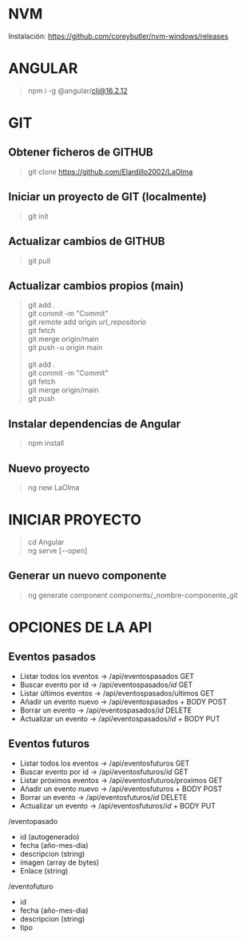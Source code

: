 # NVM
Instalación: https://github.com/coreybutler/nvm-windows/releases

# ANGULAR
> npm i -g @angular/cli@16.2.12

# GIT
## Obtener ficheros de GITHUB
> git clone https://github.com/Elardillo2002/LaOlma

## Iniciar un proyecto de GIT (localmente)
> git init

## Actualizar cambios de GITHUB
> git pull

## Actualizar cambios propios (main)
> git add . \
> git commit -m "Commit" \
> git remote add origin _url_repositorio_ \
> git fetch \
> git merge origin/main \
> git push -u origin main \
\
> git add . \
> git commit -m "Commit" \
> git fetch \
> git merge origin/main\
> git push 

## Instalar dependencias de Angular
> npm install

## Nuevo proyecto
> ng new LaOlma

# INICIAR PROYECTO
> cd Angular \
> ng serve [--open]

## Generar un nuevo componente
> ng generate component components/_nombre-componente_git

# OPCIONES DE LA API
## Eventos pasados
- Listar todos los eventos -> /api/eventospasados                                   GET
- Buscar evento por id -> /api/eventospasados/_id_                                  GET
- Listar últimos eventos -> /api/eventospasados/ultimos                             GET
- Añadir un evento nuevo -> /api/eventospasados + BODY                              POST
- Borrar un evento -> /api/eventospasados/_id_                                      DELETE
- Actualizar un evento -> /api/eventospasados/_id_ + BODY                           PUT

## Eventos futuros
- Listar todos los eventos -> /api/eventosfuturos                                   GET
- Buscar evento por id -> /api/eventosfuturos/_id_                                  GET
- Listar próximos eventos -> /api/eventosfuturos/proximos                           GET
- Añadir un evento nuevo -> /api/eventosfuturos + BODY                              POST
- Borrar un evento -> /api/eventosfuturos/_id_                                      DELETE
- Actualizar un evento -> /api/eventosfuturos/_id_ + BODY                           PUT

/eventopasado
+ id (autogenerado)
+ fecha (año-mes-dia)
+ descripcion (string)
+ imagen (array de bytes)
+ Enlace (string)

/eventofuturo
+ id
+ fecha (año-mes-dia)
+ descripcion (string)
+ tipo